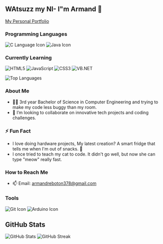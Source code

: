 ## WAtsuzz my NI- I"m Armand 🤖
 [ My Personal Portfolio](https://Arjay31.github.io/)
 
### Programming Languages
![C Language Icon](https://img.icons8.com/color/48/000000/c-programming.png) ![Java Icon](https://img.icons8.com/color/48/000000/java-coffee-cup-logo.png)

### Currently Learning
![HTML5](https://img.shields.io/badge/HTML5-E34F26?style=flat&logo=html5&logoColor=white) ![JavaScript](https://img.shields.io/badge/JavaScript-F7DF1E?style=flat&logo=javascript&logoColor=black) ![CSS3](https://img.shields.io/badge/CSS3-1572B6?style=flat&logo=css3&logoColor=white) ![VB.NET](https://img.shields.io/badge/VB.NET-5C2D91?style=flat&logo=visual-studio&logoColor=white)

![Top Languages](https://github-readme-stats.vercel.app/api/top-langs/?username=Arjay31&layout=compact&theme=radical)

### About Me
- 🧑‍🎓 3rd year Bachelor of Science in Computer Engineering and trying to make my code less buggy than my room.
- 💞️ I’m looking to collaborate on innovative tech projects and coding challenges.

### ⚡ Fun Fact
- I love doing hardware projects, My latest creation? A smart fridge that tells me when I'm out of snacks. 🍫
- I once tried to teach my cat to code. It didn't go well, but now she can type "meow" really fast.


### How to Reach Me
- 📫 Email: armandreboton378@gmail.com

### Tools
![Git Icon](https://img.icons8.com/color/48/000000/git.png) ![Arduino Icon](https://img.icons8.com/color/48/000000/arduino.png)
## GitHub Stats
![GitHub Stats](https://github-readme-stats.vercel.app/api?username=Arjay31&show_icons=true&theme=radical) 
![GitHub Streak](https://github-readme-streak-stats.herokuapp.com/?user=Arjay31&theme=radical)
